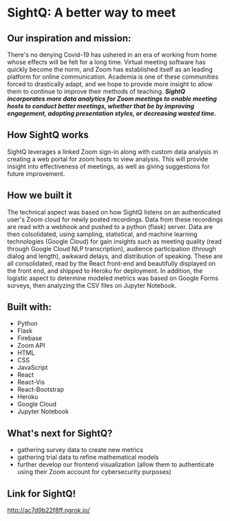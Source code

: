 # SightQ: A better way to meet

## Our inspiration and mission: 
There's no denying Covid-19 has ushered in an era of working from home whose effects will be felt for a long time. Virtual meeting software has quickly become the norm, and Zoom has established itself as an leading platform for online communication. Academia is one of these communities forced to drastically adapt, and we hope to provide more insight to allow them to continue to improve their methods of teaching. **_SightQ incorporates more data analytics for Zoom meetings to enable meeting hosts to conduct better meetings, whether that be by improving engagement, adapting presentation styles, or decreasing wasted time._**

## How SightQ works
SightQ leverages a linked Zoom sign-in along with custom data analysis in creating a web portal for zoom hosts to view analysis. This will provide insight into effectiveness of meetings, as well as giving suggestions for future improvement.

## How we built it
The technical aspect was based on how SightQ listens on an authenticated user's Zoom cloud for newly posted recordings. Data from these recordings are read with a webhook and pushed to a python (flask) server. Data are then colsolidated, using sampling, statistical, and machine learning technologies (Google Cloud) for gain insights such as meeting quality (read through Google Cloud NLP transcription), audience participation (through dialog and length), awkward delays, and distribution of speaking. These are all consolidated, read by the React front-end and beautifully displayed on the front end, and shipped to Heroku for deployment. In addition, the logistic aspect to determine modeled metrics was based on Google Forms surveys, then analyzing the CSV files on Jupyter Notebook. 

## Built with:
- Python
- Flask
- Firebase
- Zoom API
- HTML
- CSS
- JavaScript
- React
- React-Vis
- React-Bootstrap
- Heroku
- Google Cloud
- Jupyter Notebook

## What's next for SightQ?
- gathering survey data to create new metrics
- gathering trial data to refine mathematical models
- further develop our frontend visualization (allow them to authenticate using their Zoom account for cybersecurity purposes)

##
## Link for SightQ!

http://ac7d9b22f8ff.ngrok.io/


